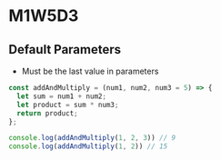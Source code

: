 # M1W5D3

## Default Parameters

- Must be the last value in parameters

```js
const addAndMultiply = (num1, num2, num3 = 5) => {
  let sum = num1 + num2;
  let product = sum * num3;
  return product;
};

console.log(addAndMultiply(1, 2, 3)) // 9
console.log(addAndMultiply(1, 2)) // 15
```
